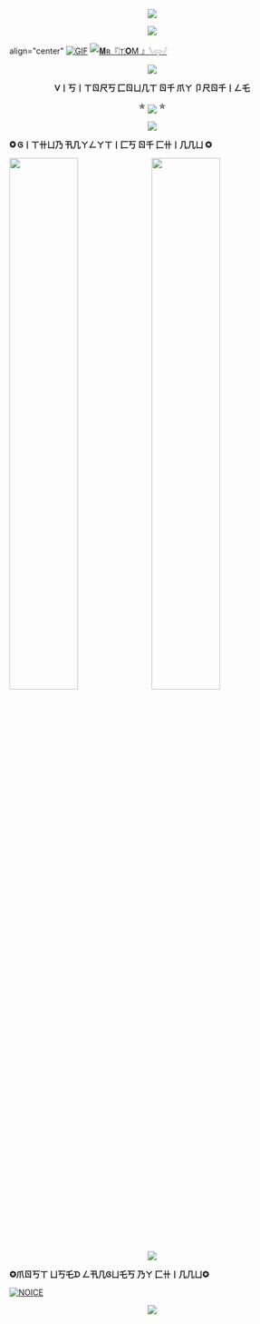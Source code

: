 <p align="center"><img src="https://i0.wp.com/images.hive.blog/DQmZgGvu6YXrMNyDb4wVURLV14WNNSYs58R1kY64HNMSmCL/hive-didver1.gif"></p>


<p align="center">
<img src="https://readme-typing-svg.herokuapp.com?color=F77728&width=550&lines=𝗛𝗲𝗹𝗹𝗼+welcome+to+my+profile+My+Name+Is+Chinnu+💖">
</p> 

 align="center" [![GIF](https://github.com/MrTomXd/MrTomXd/blob/main/MrTomXd.gif)](https://github.com/MrTomXd)
   [![𝐌ʀ『🇹𝐎M 』𓆩𓂍𓆪](https://github-stats-alpha.vercel.app/api?username=MrTomXd "MrTomXd")](https://github-stats-alpha.vercel.app/api?username=MrTomXd "MrTomXd")
                                                          
  
<p align="center"><img src="https://i0.wp.com/images.hive.blog/DQmZgGvu6YXrMNyDb4wVURLV14WNNSYs58R1kY64HNMSmCL/hive-didver1.gif"></p>
<p align="center">
    <b>ᐯ丨丂丨ㄒㄖ尺丂 匚ㄖㄩ几ㄒ ㄖ千 爪ㄚ 卩尺ㄖ千丨ㄥ乇</b><br>
  <p align="center">  
 ✯ <img align="middle" src="https://profile-counter.glitch.me/MrTomXd/count.svg" /> ✯
</p>

<p align="center"><img src="https://i0.wp.com/images.hive.blog/DQmZgGvu6YXrMNyDb4wVURLV14WNNSYs58R1kY64HNMSmCL/hive-didver1.gif"></p>

<p align="Left">
     <b>✪ Ꮆ丨ㄒ卄ㄩ乃 卂几ㄚㄥㄚㄒ丨匚丂 ㄖ千 匚卄丨几几ㄩ ✪</b><br>

[<img src="https://github-readme-stats.vercel.app/api?username=MrTomXd&count_private=true&show_icons=true&theme=chartreuse-dark&custom_title=What%27s+the+craic?&include_all_commits=true&hide_border=true&bg_color=000000" width="49%">](https://github.com/MrTomXd)  [<img src="https://github-readme-streak-stats.herokuapp.com/?user=MrTomXd&theme=chartreuse-dark&hide_border=True&bg_color=000000" width="49%">](https://github.com/MrTomXd)
    
 <p align="center"><img src="https://i0.wp.com/images.hive.blog/DQmZgGvu6YXrMNyDb4wVURLV14WNNSYs58R1kY64HNMSmCL/hive-didver1.gif"></p>
 <p align="Left">
     <b>✪爪ㄖ丂ㄒ ㄩ丂乇ᗪ ㄥ卂几Ꮆㄩ乇丂 乃ㄚ 匚卄丨几几ㄩ✪</b><br>
    
[![NOICE](https://github-readme-stats.vercel.app/api/top-langs/?username=MrTomXd&layout=compact&theme=midnight-purple&hide=Css)](https://github.com/MrTomXd)
 
 <p align="center"><img src="https://i0.wp.com/images.hive.blog/DQmZgGvu6YXrMNyDb4wVURLV14WNNSYs58R1kY64HNMSmCL/hive-didver1.gif"></p>
